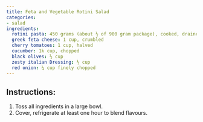 ```yaml
---
title: Feta and Vegetable Rotini Salad
categories:
- salad
ingredients:
  rotini pasta: 450 grams (about ½ of 900 gram package), cooked, drained and cooled
  greek feta cheese: 1 cup, crumbled
  cherry tomatoes: 1 cup, halved
  cucumber: 1k cup, chopped
  black olives: ½ cup
  zesty italian Dressing: ½ cup
  red onion: ¼ cup finely chopped
---
```

## Instructions:
1.	Toss all ingredients in a large bowl.
2.	Cover, refrigerate at least one hour to blend flavours.

